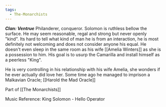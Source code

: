 ```yaml
---
tags:
  - The-Monarchists
---
```

***Clan: Ventrue***
Philanderer, conqueror. Solomon is ruthless bellow the surface. He may seem reasonable, regal and strong but never openly "kind". Its hard to tell what kind of man he is from an interaction, he is most definitely not welcoming and does not consider anyone his equal. He doesn't even sleep in the same room as his wife [[Amelia Winters]] as she is a possession to him. His goal is to usurp the Camarilla and install himself as a peerless "King".

He is very controlling in his relationship with his wife Amelia, she wonders if he ever actually did love her. Some time ago he managed to imprison a Malkavian Oracle; [[Harold the Mad Oracle]]

Part of [[The Monarchists]]

Music Reference:
King Solomon - Hello Operator
